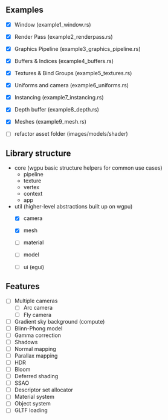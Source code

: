 

## Examples
- [x] Window (example1_window.rs)
- [x] Render Pass (example2_renderpass.rs)
- [x] Graphics Pipeline (example3_graphics_pipeline.rs)
- [x] Buffers & Indices (example4_buffers.rs)
- [x] Textures & Bind Groups (example5_textures.rs)
- [x] Uniforms and camera (example6_uniforms.rs)
- [x] Instancing (example7_instancing.rs)
- [x] Depth buffer (example8_depth.rs)
- [x] Meshes (example9_mesh.rs)

- [ ] refactor asset folder (images/models/shader)

## Library structure
- core (wgpu basic structure helpers for common use cases)   
    - pipeline
    - texture
    - vertex
    - context
    - app
- util (higher-level abstractions built up on wgpu)
    - [x] camera
    - [x] mesh
    - [ ] material
    - [ ] model
    - [ ] ui (egui)



## Features
- [ ] Multiple cameras
    - [ ] Arc camera
    - [ ] Fly camera
- [ ] Gradient sky background (compute)
- [ ] Blinn-Phong model
- [ ] Gamma correction
- [ ] Shadows
- [ ] Normal mapping
- [ ] Parallax mapping
- [ ] HDR
- [ ] Bloom
- [ ] Deferred shading
- [ ] SSAO
- [ ] Descriptor set allocator
- [ ] Material system
- [ ] Object system
- [ ] GLTF loading
